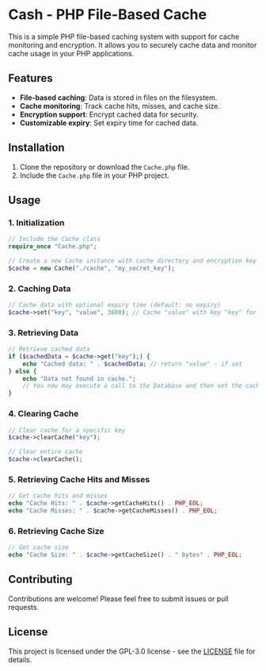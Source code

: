 # Cash - PHP File-Based Cache

This is a simple PHP file-based caching system with support for cache monitoring and encryption. It allows you to securely cache data and monitor cache usage in your PHP applications.

## Features

- **File-based caching**: Data is stored in files on the filesystem.
- **Cache monitoring**: Track cache hits, misses, and cache size.
- **Encryption support**: Encrypt cached data for security.
- **Customizable expiry**: Set expiry time for cached data.

## Installation

1. Clone the repository or download the `Cache.php` file.
2. Include the `Cache.php` file in your PHP project.

## Usage

### 1. Initialization

```php
// Include the Cache class
require_once "Cache.php";

// Create a new Cache instance with cache directory and encryption key
$cache = new Cache("./cache", "my_secret_key");
```

### 2. Caching Data

```php
// Cache data with optional expiry time (default: no expiry)
$cache->set("key", "value", 3600); // Cache "value" with key "key" for 1 hour
```

### 3. Retrieving Data

```php
// Retrieve cached data
if ($cachedData = $cache->get("key");) {
    echo "Cached data: " . $cachedData; // return "value" - if set
} else {
    echo "Data not found in cache.";
    // You now may execute a call to the Database and then set the cache
}
```

### 4. Clearing Cache

```php
// Clear cache for a specific key
$cache->clearCache("key");

// Clear entire cache
$cache->clearCache();
```

### 5. Retrieving Cache Hits and Misses

```php
// Get cache hits and misses
echo "Cache Hits: " . $cache->getCacheHits() . PHP_EOL;
echo "Cache Misses: " . $cache->getCacheMisses() . PHP_EOL;
```

### 6. Retrieving Cache Size

```php
// Get cache size
echo "Cache Size: " . $cache->getCacheSize() . " bytes" . PHP_EOL;
```

## Contributing

Contributions are welcome! Please feel free to submit issues or pull requests.

## License

This project is licensed under the GPL-3.0 license - see the [LICENSE](LICENSE) file for details.